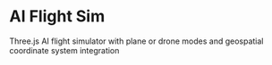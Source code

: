 # AI Flight Sim  

Three.js AI flight simulator with plane or drone modes and geospatial coordinate system integration
